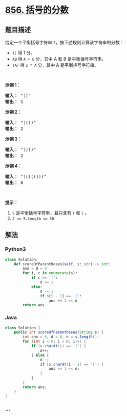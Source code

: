 # [856. 括号的分数](https://leetcode-cn.com/problems/score-of-parentheses)



## 题目描述

<!-- 这里写题目描述 -->

<p>给定一个平衡括号字符串&nbsp;<code>S</code>，按下述规则计算该字符串的分数：</p>

<ul>
	<li><code>()</code> 得 1 分。</li>
	<li><code>AB</code> 得&nbsp;<code>A + B</code>&nbsp;分，其中 A 和 B 是平衡括号字符串。</li>
	<li><code>(A)</code> 得&nbsp;<code>2 * A</code>&nbsp;分，其中 A 是平衡括号字符串。</li>
</ul>

<p>&nbsp;</p>

<p><strong>示例 1：</strong></p>

<pre><strong>输入： </strong>&quot;()&quot;
<strong>输出： </strong>1
</pre>

<p><strong>示例 2：</strong></p>

<pre><strong>输入： </strong>&quot;(())&quot;
<strong>输出： </strong>2
</pre>

<p><strong>示例&nbsp;3：</strong></p>

<pre><strong>输入： </strong>&quot;()()&quot;
<strong>输出： </strong>2
</pre>

<p><strong>示例&nbsp;4：</strong></p>

<pre><strong>输入： </strong>&quot;(()(()))&quot;
<strong>输出： </strong>6
</pre>

<p>&nbsp;</p>

<p><strong>提示：</strong></p>

<ol>
	<li><code>S</code>&nbsp;是平衡括号字符串，且只含有&nbsp;<code>(</code>&nbsp;和&nbsp;<code>)</code>&nbsp;。</li>
	<li><code>2 &lt;= S.length &lt;= 50</code></li>
</ol>


## 解法

<!-- 这里可写通用的实现逻辑 -->

<!-- tabs:start -->

### **Python3**

<!-- 这里可写当前语言的特殊实现逻辑 -->

```python
class Solution:
    def scoreOfParentheses(self, s: str) -> int:
        ans = d = 0
        for i, c in enumerate(s):
            if c == '(':
                d += 1
            else:
                d -= 1
                if s[i - 1] == '(':  
                    ans += 1 << d
        return ans
```

### **Java**

<!-- 这里可写当前语言的特殊实现逻辑 -->

```java
class Solution {
    public int scoreOfParentheses(String s) {
        int ans = 0, d = 0, n = s.length();
        for (int i = 0; i < n; i++) {
            if (s.charAt(i) == '(') {
                d++;
            } else {
                d--;
                if (s.charAt(i - 1) == '(') {
                    ans += 1 << d;
                }
            }
        }
        return ans;
    }
}
```

### **...**

```

```

<!-- tabs:end -->
